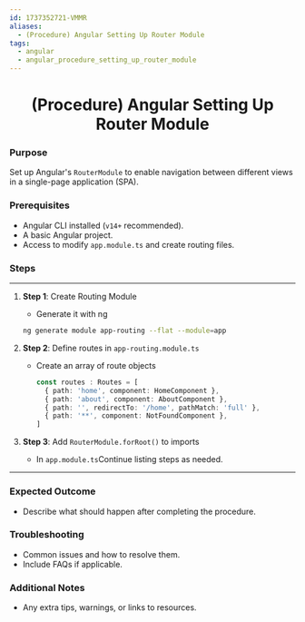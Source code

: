 ```yaml
---
id: 1737352721-VMMR
aliases:
  - (Procedure) Angular Setting Up Router Module
tags:
  - angular
  - angular_procedure_setting_up_router_module
---
```


<center>
<h1>(Procedure) Angular Setting Up Router Module</h1>
</center>


### Purpose
Set up Angular's `RouterModule` to enable navigation between different views
in a single-page application (SPA).

### Prerequisites
- Angular CLI installed (`v14+` recommended).
- A basic Angular project.
- Access to modify `app.module.ts` and create routing files.

### Steps
---
1. **Step 1**: Create Routing Module
   - Generate it with ng
   ```bash
   ng generate module app-routing --flat --module=app
   ```

2. **Step 2**: Define routes in `app-routing.module.ts`
   - Create an array of route objects
     ```typescript
     const routes : Routes = [
       { path: 'home', component: HomeComponent },
       { path: 'about', component: AboutComponent },
       { path: '', redirectTo: '/home', pathMatch: 'full' },
       { path: '**', component: NotFoundComponent },     
     ]
     ```

3. **Step 3**: Add `RouterModule.forRoot()` to imports
    - In `app.module.ts`Continue listing steps as needed.

---

### Expected Outcome
- Describe what should happen after completing the procedure.

### Troubleshooting
- Common issues and how to resolve them.
- Include FAQs if applicable.

### Additional Notes
- Any extra tips, warnings, or links to resources.


